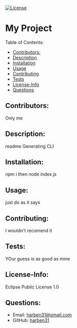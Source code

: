 [![License](https://img.shields.io/badge/License-EPL%201.0-red.svg)](https://opensource.org/licenses/EPL-1.0)
# My Project
Table of Contents:
* [Contributors:](#Contributtors)
* [Description](#Description)
* [Installation](#Installation)
* [Usage](#Usage)
* [Contributing](#Contributing)
* [Tests](#Tests)
* [License-Info](#License-Info)
* [Questions](#Questions)
    
## Contributors: 
Only me

## Description:
readme Generating CLI

## Installation:
npm i then node index.js

## Usage:
just do as it says

## Contributing:
I wouldn't recomend it

## Tests:
YOur guess is as good as mine

## License-Info:
Eclipse Public License 1.0

## Questions:
* Email: [harben31@gmail.com](mailto:harben31@gmail.com)
* GitHub: [harben31](https://www.github.com/harben31)